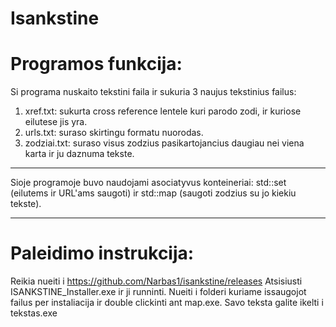# Isankstine

# Programos funkcija:

Si programa nuskaito tekstini faila ir sukuria 3 naujus tekstinius failus:
  1. xref.txt: sukurta cross reference lentele kuri parodo zodi, ir kuriose eilutese jis yra.
  2. urls.txt: suraso skirtingu formatu nuorodas.
  3. zodziai.txt: suraso visus zodzius pasikartojancius daugiau nei viena karta ir ju daznuma tekste.

---

Sioje programoje buvo naudojami asociatyvus konteineriai: std::set (eilutems ir URL'ams saugoti) ir std::map (saugoti zodzius su jo kiekiu tekste).

---

# Paleidimo instrukcija:

Reikia nueiti i https://github.com/Narbas1/isankstine/releases
Atsisiusti ISANKSTINE_Installer.exe ir ji runninti. Nueiti i folderi kuriame issaugojot failus per instaliacija ir double clickinti ant map.exe. Savo teksta galite ikelti i tekstas.exe
